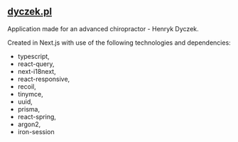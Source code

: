 ## [dyczek.pl](dyczekpl.cfolks.pl)

Application made for an advanced chiropractor - Henryk Dyczek.

Created in Next.js with use of the following technologies and dependencies:

- typescript,
- react-query,
- next-i18next,
- react-responsive,
- recoil,
- tinymce,
- uuid,
- prisma,
- react-spring,
- argon2,
- iron-session
